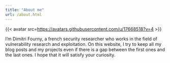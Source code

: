 ```yaml
---
title: "About me"
url: /about.html
---
```


{{< avatar src=https://avatars.githubusercontent.com/u/17668518?v=4 >}}

I’m Dimitri Fourny, a french security researcher who works in the field of
vulnerability research and exploitation. On this website, I try to keep all my
blog posts and my projects even if there is a gap between the first ones and the
last ones. I hope that it will satisfy your curiosity.